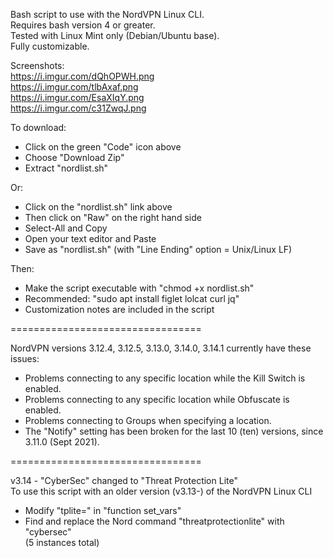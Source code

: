 Bash script to use with the NordVPN Linux CLI.  
Requires bash version 4 or greater.  
Tested with Linux Mint only (Debian/Ubuntu base).   
Fully customizable. 


Screenshots:  
https://i.imgur.com/dQhOPWH.png  
https://i.imgur.com/tlbAxaf.png  
https://i.imgur.com/EsaXIqY.png  
https://i.imgur.com/c31ZwqJ.png  

To download:    
- Click on the green "Code" icon above
- Choose "Download Zip" 
- Extract "nordlist.sh"  

Or:
- Click on the "nordlist.sh" link above
- Then click on "Raw" on the right hand side
- Select-All and Copy
- Open your text editor and Paste
- Save as "nordlist.sh" (with "Line Ending" option = Unix/Linux LF)

Then:   
- Make the script executable with "chmod +x nordlist.sh"
- Recommended: "sudo apt install figlet lolcat curl jq"
- Customization notes are included in the script

=================================

NordVPN versions 3.12.4, 3.12.5, 3.13.0, 3.14.0, 3.14.1 currently have these issues:

 - Problems connecting to any specific location while the Kill Switch is enabled.  
 - Problems connecting to any specific location while Obfuscate is enabled.
 - Problems connecting to Groups when specifying a location. 
 - The "Notify" setting has been broken for the last 10 (ten) versions, since 3.11.0 (Sept 2021).

=================================

v3.14 - "CyberSec" changed to "Threat Protection Lite"  
To use this script with an older version (v3.13-) of the NordVPN Linux CLI  
- Modify "tplite=" in "function set_vars"
- Find and replace the Nord command "threatprotectionlite" with "cybersec"  
    (5 instances total)
